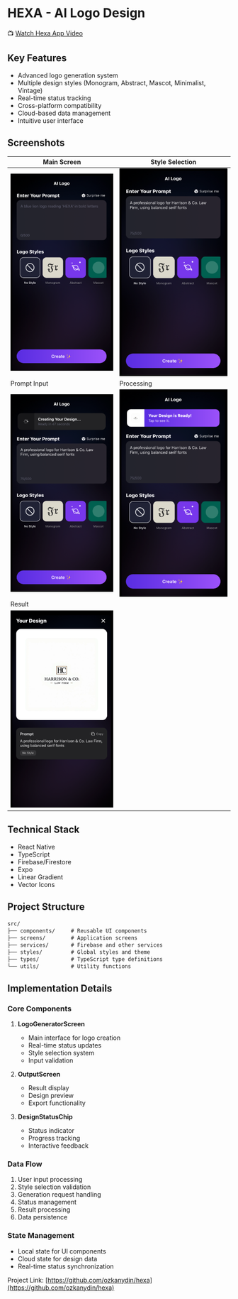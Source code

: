 # HEXA - AI Logo Design

📺 [Watch Hexa App Video](https://www.youtube.com/watch?v=6FHfPMcAiBI)


## Key Features

- Advanced logo generation system
- Multiple design styles (Monogram, Abstract, Mascot, Minimalist, Vintage)
- Real-time status tracking
- Cross-platform compatibility
- Cloud-based data management
- Intuitive user interface

## Screenshots

| Main Screen | Style Selection |
|-------------|-----------------|
| ![Main Screen](screenshots/1.png) | ![Style Selection](screenshots/2.png) |
| Prompt Input | Processing |
| ![Prompt Input](screenshots/3.png) | ![Processing](screenshots/4.png) |
| Result |
| ![Result](screenshots/5.png) |

## Technical Stack

- React Native
- TypeScript
- Firebase/Firestore
- Expo
- Linear Gradient
- Vector Icons

## Project Structure

```
src/
├── components/     # Reusable UI components
├── screens/        # Application screens
├── services/       # Firebase and other services
├── styles/         # Global styles and theme
├── types/          # TypeScript type definitions
└── utils/          # Utility functions
```

## Implementation Details

### Core Components

1. **LogoGeneratorScreen**
   - Main interface for logo creation
   - Real-time status updates
   - Style selection system
   - Input validation

2. **OutputScreen**
   - Result display
   - Design preview
   - Export functionality

3. **DesignStatusChip**
   - Status indicator
   - Progress tracking
   - Interactive feedback

### Data Flow

1. User input processing
2. Style selection validation
3. Generation request handling
4. Status management
5. Result processing
6. Data persistence

### State Management

- Local state for UI components
- Cloud state for design data
- Real-time status synchronization

Project Link: [https://github.com/ozkanydin/hexa](https://github.com/ozkanydin/hexa) 